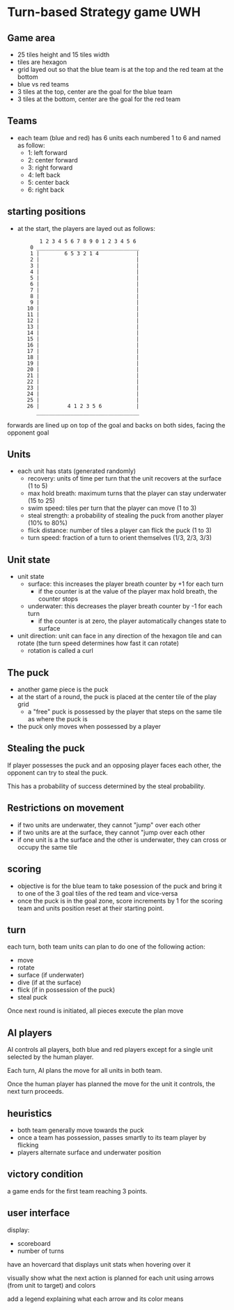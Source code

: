 # Turn-based Strategy game UWH

## Game area

* 25 tiles height and 15 tiles width
* tiles are hexagon
* grid layed out so that the blue team is at the top and the red team at the bottom
* blue vs red teams
* 3 tiles at the top, center are the goal for the blue team
* 3 tiles at the bottom, center are the goal for the red team

## Teams

* each team (blue and red) has 6 units each numbered 1 to 6 and named as follow:
  * 1: left forward
  * 2: center forward
  * 3: right forward
  * 4: left back
  * 5: center back
  * 6: right back

## starting positions

* at the start, the players are layed out as follows:

             1 2 3 4 5 6 7 8 9 0 1 2 3 4 5 6
          0 _________________________________
          1 |        6 5 3 2 1 4            |
          2 |                               |
          3 |                               |
          4 |                               |
          5 |                               |
          6 |                               |
          7 |                               |
          8 |                               |
          9 |                               |
         10 |                               |
         11 |                               |
         12 |                               |
         13 |                               |
         14 |                               |
         15 |                               |
         16 |                               |
         17 |                               |
         18 |                               |
         19 |                               |
         20 |                               |
         21 |                               |
         22 |                               |
         23 |                               |
         24 |                               |
         25 |                               |
         26 |         4 1 2 3 5 6           |
            _________________________________


forwards are lined up on top of the goal and backs on both sides, facing the opponent goal

## Units

* each unit has stats (generated randomly)
  * recovery: units of time per turn that the unit recovers at the surface (1 to 5)
  * max hold breath: maximum turns that the player can stay underwater (15 to 25)
  * swim speed: tiles per turn that the player can move (1 to 3)
  * steal strength: a probability of stealing the puck from another player (10% to 80%)
  * flick distance: number of tiles a player can flick the puck (1 to 3)
  * turn speed: fraction of a turn to orient themselves (1/3, 2/3, 3/3)

## Unit state

* unit state
  * surface: this increases the player breath counter by +1 for each turn
    * if the counter is at the value of the player max hold breath, the counter stops
  * underwater: this decreases the player breath counter by -1 for each turn
    * if the counter is at zero, the player automatically changes state to surface
* unit direction: unit can face in any direction of the hexagon tile and can rotate (the turn speed determines how fast it can rotate)
  * rotation is called a curl

## The puck

* another game piece is the puck
* at the start of a round, the puck is placed at the center tile of the play grid
  * a "free" puck is possessed by the player that steps on the same tile as where the puck is
* the puck only moves when possessed by a player

## Stealing the puck

If player possesses the puck and an opposing player faces each other, the opponent can try to steal the puck.

This has a probability of success determined by the steal probability.

## Restrictions on movement

* if two units are underwater, they cannot "jump" over each other
* if two units are at the surface, they cannot "jump over each other
* if one unit is a the surface and the other is underwater, they can cross or occupy the same tile

## scoring

* objective is for the blue team to take posession of the puck and bring it to one of the 3 goal tiles of the red team and vice-versa
* once the puck is in the goal zone, score increments by 1 for the scoring team and units position reset at their starting point.

## turn

each turn, both team units can plan to do one of the following action:

* move
* rotate
* surface (if underwater)
* dive (if at the surface)
* flick (if in possession of the puck)
* steal puck

Once next round is initiated, all pieces execute the plan move

## AI players

AI controls all players, both blue and red players except for a single unit selected by the human player.

Each turn, AI plans the move for all units in both team.

Once the human player has planned the move for the unit it controls, the next turn proceeds.

## heuristics

* both team generally move towards the puck
* once a team has possession, passes smartly to its team player by flicking
* players alternate surface and underwater position

## victory condition

a game ends for the first team reaching 3 points.

## user interface

display:

* scoreboard
* number of turns

have an hovercard that displays unit stats when hovering over it

visually show what the next action is planned for each unit using arrows (from unit to target) and colors

add a legend explaining what each arrow and its color means